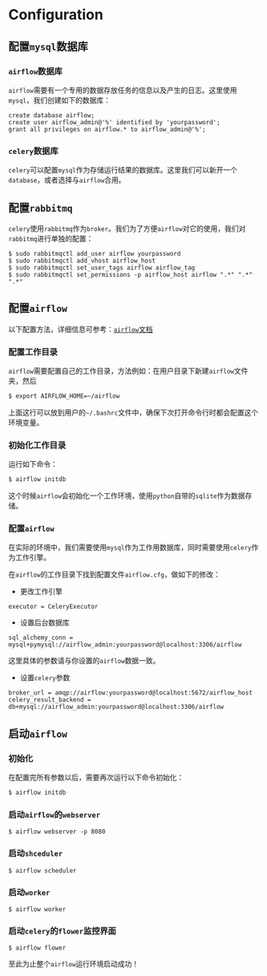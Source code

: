 # Configuration

## 配置``mysql``数据库

### ``airflow``数据库

 ``airflow``需要有一个专用的数据存放任务的信息以及产生的日志。这里使用``mysql``，我们创建如下的数据库：

```
create database airflow;
create user airflow_admin@'%' identified by 'yourpassword';
grant all privileges on airflow.* to airflow_admin@'%';
```

### ``celery``数据库

``celery``可以配置``mysql``作为存储运行结果的数据库。这里我们可以新开一个``database``，或者选择与``airflow``合用。

## 配置``rabbitmq``

``celery``使用``rabbitmq``作为``broker``。我们为了方便``airflow``对它的使用，我们对``rabbitmq``进行单独的配置：

```
$ sudo rabbitmqctl add_user airflow yourpassword
$ sudo rabbitmqctl add_vhost airflow_host
$ sudo rabbitmqctl set_user_tags airflow airflow_tag
$ sudo rabbitmqctl set_permissions -p airflow_host airflow ".*" ".*" ".*"
```

## 配置``airflow``

以下配置方法，详细信息可参考：[``airflow``文档](http://airflow.incubator.apache.org/)

### 配置工作目录

``airflow``需要配置自己的工作目录，方法例如：在用户目录下新建``airflow``文件夹，然后

```bash
$ export AIRFLOW_HOME=~/airflow
```

上面这行可以放到用户的``~/.bashrc``文件中，确保下次打开命令行时都会配置这个环境变量。

### 初始化工作目录

运行如下命令：

```bash
$ airflow initdb
```

这个时候``airflow``会初始化一个工作环境，使用``python``自带的``sqlite``作为数据存储。

### 配置``airflow``

在实际的环境中，我们需要使用``mysql``作为工作用数据库，同时需要使用``celery``作为工作引擎。

在``airflow``的工作目录下找到配置文件``airflow.cfg``，做如下的修改：

* 更改工作引擎

```
executor = CeleryExecutor
```

* 设置后台数据库

```
sql_alchemy_conn = mysql+pymysql://airflow_admin:yourpassword@localhost:3306/airflow
```

这里具体的参数请与你设置的``airflow``数据一致。

* 设置``celery``参数

```
broker_url = amqp://airflow:yourpassword@localhost:5672/airflow_host
celery_result_backend = db+mysql://airflow_admin:yourpassword@localhost:3306/airflow
```

## 启动``airflow``

### 初始化

在配置完所有参数以后，需要再次运行以下命令初始化：

```bash
$ airflow initdb
```

### 启动``airflow``的``webserver``

```
$ airflow webserver -p 8080
```

### 启动``shceduler``

```
$ airflow scheduler
```

### 启动``worker``

```
$ airflow worker
```

### 启动``celery``的``flower``监控界面

```
$ airflow flower
```

至此为止整个``airflow``运行环境启动成功！
